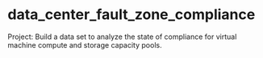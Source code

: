 # data_center_fault_zone_compliance
Project: Build a data set to analyze the state of compliance for virtual machine compute and storage capacity pools.
